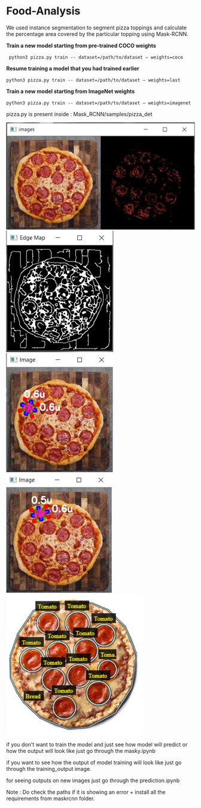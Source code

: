 # Food-Analysis
We used instance segmentation to segment pizza toppings and calculate the percentage area covered by the particular topping using Mask-RCNN.

**Train a new model starting from pre-trained COCO weights**
```
 python3 pizza.py train -- dataset=/path/to/dataset — weights=coco
```
**Resume training a model that you had trained earlier**
 ```
 python3 pizza.py train -- dataset=/path/to/dataset — weights=last
 
 ```
**Train a new model starting from ImageNet weights**
```
python3 pizza.py train -- dataset=/path/to/dataset — weights=imagenet
```
pizza.py is present inside : Mask_RCNN/samples/pizza_det

![](/Toppings/edge_map_red.png)  
![](Toppings/edge_map.png) 
![](Toppings/edgy_radius.png)  
![](Toppings/edgy_radius2.png) 
![](Toppings/output.png)

if you don't want to train the model and just see how model will predict or how the output will look like
just go through the masky.ipynb

if you want to see how the output of model training will look like just go through the training_output image.

for seeing outputs on new images just go through the prediction.ipynb

Note : Do check the paths if it is showing an error + install all the requirements from maskrcnn folder.
